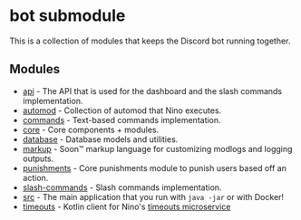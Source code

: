 # bot submodule
This is a collection of modules that keeps the Discord bot running together.

## Modules
- [api](./api) - The API that is used for the dashboard and the slash commands implementation.
- [automod](./automod) - Collection of automod that Nino executes.
- [commands](./commands) - Text-based commands implementation.
- [core](./core) - Core components + modules.
- [database](./database) - Database models and utilities.
- [markup](./markup) - Soon:tm: markup language for customizing modlogs and logging outputs.
- [punishments](./punishments) - Core punishments module to punish users based off an action.
- [slash-commands](./slash-commands) - Slash commands implementation.
- [src](./src) - The main application that you run with `java -jar` or with Docker!
- [timeouts](./timeouts) - Kotlin client for Nino's [timeouts microservice](https://github.com/NinoDiscord/timeouts)
